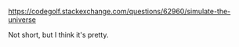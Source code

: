 https://codegolf.stackexchange.com/questions/62960/simulate-the-universe

Not short, but I think it's pretty.
